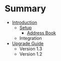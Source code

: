 # Summary

* [Introduction](README.md)
   * [Setup](setupmd.md)
       * [Address Book](address_book.md)
   * Integration
* [Upgrade Guide](chapter1.md)
   * Version 1.3
   * Version 1.2

